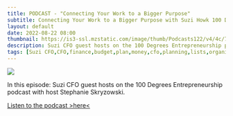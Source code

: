```yaml
---
title: PODCAST - "Connecting Your Work to a Bigger Purpose"
subtitle: Connecting Your Work to a Bigger Purpose with Suzi Howk 100 Degrees of Entrepreneurship
layout: default
date: 2022-08-22 08:00
thumbnail: https://is3-ssl.mzstatic.com/image/thumb/Podcasts122/v4/4c/75/b8/4c75b8ee-5f9e-4ab6-24f7-7eb1cb9c3c08/mza_10269245699341273538.jpg/268x0w.jpg
description: Suzi CFO guest hosts on the 100 Degrees Entrepreneurship podcast with host Stephanie Skryzowski 
tags: [Suzi CFO,CFO,finance,budget,plan,money,cfo,planning,lists,organization,automation,software,accounting,remote,remote work,work from home,wealth,debt,non-profit,nonprofit,podcast,100 degrees,interview] 
---
```


![](https://is3-ssl.mzstatic.com/image/thumb/Podcasts122/v4/4c/75/b8/4c75b8ee-5f9e-4ab6-24f7-7eb1cb9c3c08/mza_10269245699341273538.jpg/268x0w.jpg)

In this episode:
Suzi CFO guest hosts on the 100 Degrees Entrepreneurship podcast with host Stephanie Skryzowski. 


[Listen to the podcast >here<](https://podcasts.apple.com/us/podcast/connecting-your-work-to-a-bigger-purpose-with-suzi-howk/id1554154587?i=1000576903077)

